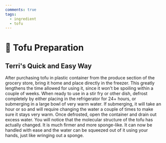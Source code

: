 ```yaml
---
comments: true
tags:
  - ingredient
  - tofu
---
```

# :butter: Tofu Preparation

## Terri's Quick and Easy Way

After purchasing tofu in plastic container from the produce section of the grocery store, bring it home and place
directly in the freezer. This greatly lengthens the time allowed for using it, since it won't be spoiling within a
couple of weeks. When ready to use in a stir fry or other dish, defrost completely by either placing in the
refrigerator for 24+ hours, or submerging in a large bowl of very warm water.  If submerging, it will take an hour
or so and will require changing the water a couple of times to make sure it stays very warm. Once defrosted, open the
container and drain out excess water. You will notice that the molecular structure of the tofu has actually changed. It
is much firmer and more sponge-like. It can now be handled with ease and the water can be squeezed out of it using your
hands, just like wringing out a sponge.
